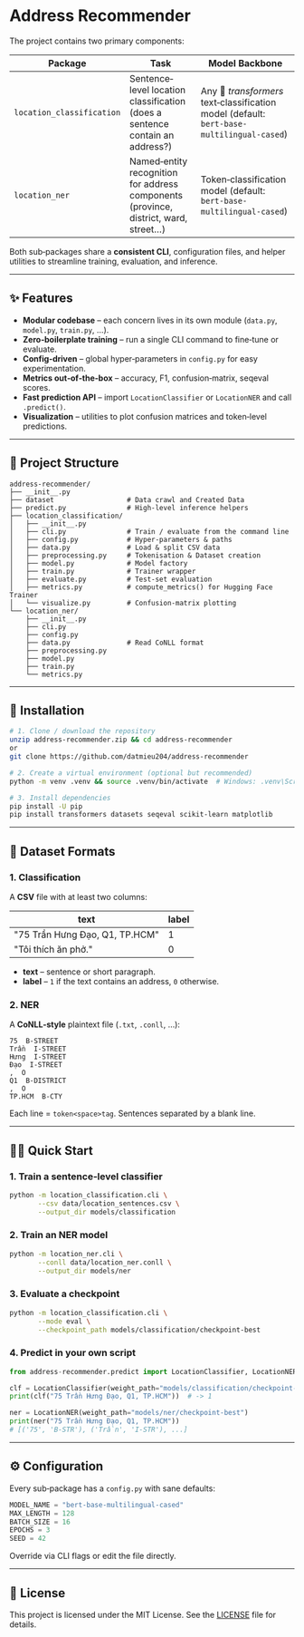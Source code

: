 # Address Recommender

The project contains two primary components:

| Package                   | Task                                                                                | Model Backbone                                                                            |
| ------------------------- | ----------------------------------------------------------------------------------- | ----------------------------------------------------------------------------------------- |
| `location_classification` | Sentence‐level location classification (does a sentence contain an address?)        | Any 🤗 *transformers* text‑classification model (default: `bert-base-multilingual-cased`) |
| `location_ner`            | Named‑entity recognition for address components (province, district, ward, street…) | Token‑classification model (default: `bert-base-multilingual-cased`)                      |

Both sub‑packages share a **consistent CLI**, configuration files, and helper utilities to streamline training, evaluation, and inference.

---

## ✨ Features

* **Modular codebase** – each concern lives in its own module (`data.py`, `model.py`, `train.py`, …).
* **Zero‑boilerplate training** – run a single CLI command to fine‑tune or evaluate.
* **Config‑driven** – global hyper‑parameters in `config.py` for easy experimentation.
* **Metrics out‑of‑the‑box** – accuracy, F1, confusion‑matrix, seqeval scores.
* **Fast prediction API** – import `LocationClassifier` or `LocationNER` and call `.predict()`.
* **Visualization** – utilities to plot confusion matrices and token‑level predictions.

---

## 📂 Project Structure

```
address-recommender/
├── __init__.py
├── dataset                  # Data crawl and Created Data
├── predict.py               # High‑level inference helpers
├── location_classification/
│   ├── __init__.py
│   ├── cli.py               # Train / evaluate from the command line
│   ├── config.py            # Hyper‑parameters & paths
│   ├── data.py              # Load & split CSV data
│   ├── preprocessing.py     # Tokenisation & Dataset creation
│   ├── model.py             # Model factory
│   ├── train.py             # Trainer wrapper
│   ├── evaluate.py          # Test‑set evaluation
│   ├── metrics.py           # compute_metrics() for Hugging Face Trainer
│   └── visualize.py         # Confusion‑matrix plotting
└── location_ner/
    ├── __init__.py
    ├── cli.py
    ├── config.py
    ├── data.py              # Read CoNLL format
    ├── preprocessing.py
    ├── model.py
    ├── train.py
    └── metrics.py
```

---

## 🚀 Installation

```bash
# 1. Clone / download the repository
unzip address-recommender.zip && cd address-recommender
or
git clone https://github.com/datmieu204/address-recommender

# 2. Create a virtual environment (optional but recommended)
python -m venv .venv && source .venv/bin/activate  # Windows: .venv\Scripts\activate

# 3. Install dependencies
pip install -U pip
pip install transformers datasets seqeval scikit-learn matplotlib
```

---

## 📑 Dataset Formats

### 1. Classification

A **CSV** file with at least two columns:

| text                           | label |
| ------------------------------ | ----- |
| "75 Trần Hưng Đạo, Q1, TP.HCM" | 1     |
| "Tôi thích ăn phở."            | 0     |

* **text** – sentence or short paragraph.
* **label** – `1` if the text contains an address, `0` otherwise.

### 2. NER

A **CoNLL‑style** plaintext file (`.txt`, `.conll`, …):

```
75  B-STREET
Trần  I-STREET
Hưng  I-STREET
Đạo  I-STREET
,  O
Q1  B-DISTRICT
,  O
TP.HCM  B-CTY

```

Each line = `token<space>tag`. Sentences separated by a blank line.

---

## 🏃‍♂️ Quick Start

### 1. Train a sentence‑level classifier

```bash
python -m location_classification.cli \
       --csv data/location_sentences.csv \
       --output_dir models/classification
```

### 2. Train an NER model

```bash
python -m location_ner.cli \
       --conll data/location_ner.conll \
       --output_dir models/ner
```

### 3. Evaluate a checkpoint

```bash
python -m location_classification.cli \
       --mode eval \
       --checkpoint_path models/classification/checkpoint-best
```

### 4. Predict in your own script

```python
from address-recommender.predict import LocationClassifier, LocationNER

clf = LocationClassifier(weight_path="models/classification/checkpoint-best")
print(clf("75 Trần Hưng Đạo, Q1, TP.HCM"))  # -> 1

ner = LocationNER(weight_path="models/ner/checkpoint-best")
print(ner("75 Trần Hưng Đạo, Q1, TP.HCM"))
# [('75', 'B-STR'), ('Trần', 'I-STR'), ...]
```

---

## ⚙️ Configuration

Every sub‑package has a `config.py` with sane defaults:

```python
MODEL_NAME = "bert-base-multilingual-cased"
MAX_LENGTH = 128
BATCH_SIZE = 16
EPOCHS = 3
SEED = 42
```

Override via CLI flags or edit the file directly.

---

## 📝 License

This project is licensed under the MIT License. See the [LICENSE](LICENSE) file for details.

